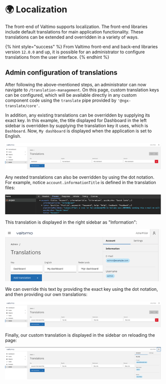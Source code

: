 # 🌍 Localization

The front-end of Valtimo supports localization. The front-end libraries include default translations for main application functionality. These translations can be extended and overridden in a variety of ways.

{% hint style="success" %}
From Valtimo front-end and back-end libraries version `12.0.0` and up, it is possible for an administrator to configure translations from the user interface.
{% endhint %}

## Admin configuration of translations

After following the above-mentioned steps, an administrator can now navigate to `/translation-management`. On this page, custom translation keys can be configured, which will be available directly in any custom component code using the `translate` pipe provided by `'@ngx-translate/core'`.

In addition, any existing translations can be overridden by supplying its exact key. In this example, the title displayed for Dashboard in the left sidebar is overridden by supplying the translation key it uses, which is `Dashboard`. Now, `My dashboard` is displayed when the application is set to English.

![Example of custom 'Dashboard' translation](../../using-valtimo/localization/img/dashboard-translation.png)

Any nested translations can also be overridden by using the dot notation. For example, notice `account.informationTitle` is defined in the translation files:

![EN translation file](../../using-valtimo/localization/img/en-translation-file.png)

This translation is displayed in the right sidebar as "Information":

![Original sidebar translation](../../using-valtimo/localization/img/original-sidebar.png)

We can override this text by providing the exact key using the dot notation, and then providing our own translations:

![Custom sidebar translation definition](../../using-valtimo/localization/img/custom-account-translation.png)

Finally, our custom translation is displayed in the sidebar on reloading the page:

![Custom sidebar translation result](../../using-valtimo/localization/img/custom-translation-result.png)
